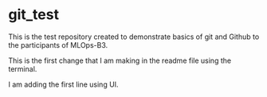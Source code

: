 # git_test
This is the test repository created to demonstrate basics of git and Github to the participants of MLOps-B3.

This is the first change that I am making in the readme file using the terminal.

I am adding the first line using UI.
